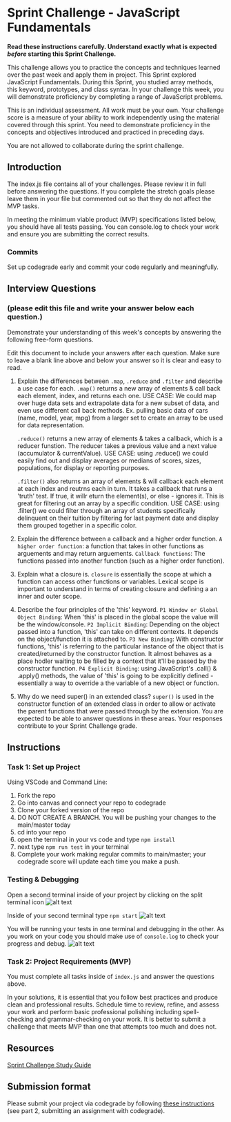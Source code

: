 # Sprint Challenge - JavaScript Fundamentals

**Read these instructions carefully. Understand exactly what is expected _before_ starting this Sprint Challenge.**

This challenge allows you to practice the concepts and techniques learned over the past week and apply them in project. This Sprint explored JavaScript Fundamentals. During this Sprint, you studied array methods, this keyword, prototypes, and class syntax. In your challenge this week, you will demonstrate proficiency by completing a range of JavaScript problems.

This is an individual assessment. All work must be your own. Your challenge score is a measure of your ability to work independently using the material covered through this sprint. You need to demonstrate proficiency in the concepts and objectives introduced and practiced in preceding days.

You are not allowed to collaborate during the sprint challenge. 

## Introduction

The index.js file contains all of your challenges. Please review it in full before answering the questions. If you complete the stretch goals please leave them in your file but commented out so that they do not affect the MVP tasks. 

In meeting the minimum viable product (MVP) specifications listed below, you should have all tests passing. You can console.log to check your work and ensure you are submitting the correct results. 

### Commits

Set up codegrade early and commit your code regularly and meaningfully. 

## Interview Questions
### (please edit this file and write your answer below each question.)
Demonstrate your understanding of this week's concepts by answering the following free-form questions.

Edit this document to include your answers after each question. Make sure to leave a blank line above and below your answer so it is clear and easy to read.

1. Explain the differences between `.map`, `.reduce` and `.filter` and describe a use case for each. 
    `.map()` returns a new array of elements & call back each element, index, and returns each one. 
    USE CASE: We could map over huge data sets and extrapolate data for a new subset of data, and even use different call back methods. Ex. pulling basic data of cars (name, model, year, mpg) from a larger set to create an array to be used for data representation.

    `.reduce()` returns a new array of elements & takes a callback, which is a reducer funstion. The reducer takes a previous value and a next value (accumulator & currentValue).
    USE CASE: using .reduce() we could easily find out and display averages or medians of scores, sizes, populations, for display or reporting purposes. 

    `.filter()` also returns an array of elements & will callback each element at each index and reutrns each in turn. It takes a callback that runs a 'truth' test. If true, it willr eturn the element(s), or else - ignores it. This is great for filtering out an array by a specific condition.
    USE CASE: using .filter() we could filter through an array of students specifically delinquent on their tuition by filtering for last payment date and display them grouped together in a specific color. 

2. Explain the difference between a callback and a higher order function.
    `A higher order function`: a function that takes in other functions as arguements and may return arguements.
    `Callback functions`: The functions passed into another function (such as a higher order function).


3. Explain what a closure is.
    `closure` is essentially the scope at which a function can access other functions or variables. Lexical scope is important to understand in terms of creating closure and defining a an inner and outer scope.

4. Describe the four principles of the 'this' keyword.
    `P1 Window or Global Object Binding`: When 'this' is placed in the global scope the value will be the window/console.
    `P2 Implicit Binding`: Depending on the object passed into a function, 'this' can take on different contexts. It depends on the object/function it is attached to.
    `P3 New Binding`: With constructor functions, 'this' is referring to the particular instance of the object that is created/returned by the constructor function. It almost behaves as a place hodler waiting to be filled by a context that it'll be passed by the constructor function.
    `P4 Explicit Binding`: using JavaScript's .call() & .apply() methods, the value of 'this' is going to be explicitly defined - essentially a way to override a the variable of a new object or function.

5. Why do we need super() in an extended class?
    `super()` is used in the constructor function of an extended class in order to allow or activate the parent functions that were passed through by the extension.
You are expected to be able to answer questions in these areas. Your responses contribute to your Sprint Challenge grade. 

## Instructions

### Task 1: Set up Project

Using VSCode and Command Line:


1. Fork the repo
2. Go into canvas and connect your repo to codegrade
3. Clone your forked version of the repo
4. DO NOT CREATE A BRANCH. You will be pushing your changes to the main/master today
5. cd into your repo
6. open the terminal in your vs code and type `npm install`
7. next type `npm run test` in your terminal
8. Complete your work making regular commits to main/master; your codegrade score will update each time you make a push.


### Testing & Debugging

Open a second terminal inside of your project by clicking on the split terminal icon
![alt text](assets/split_terminal.png "Split Terminal")

Inside of your second terminal type `npm start` 
![alt text](assets/npm_start.png "type npm start")

You will be running your tests in one terminal and debugging in the other. As you work on your code you should make use of `console.log` to check your progress and debug.
![alt text](assets/tests_debug_terminal_final.png "your terminal should look like this")

### Task 2: Project Requirements (MVP)

You must complete all tasks inside of `index.js` and answer the questions above.

In your solutions, it is essential that you follow best practices and produce clean and professional results. Schedule time to review, refine, and assess your work and perform basic professional polishing including spell-checking and grammar-checking on your work. It is better to submit a challenge that meets MVP than one that attempts too much and does not.

## Resources
 
 [Sprint Challenge Study Guide](https://www.notion.so/bloomtech/Unit-1-Sprint-3-Study-Guide-033a9a00659a4ef98c12eb97e49a6110)

## Submission format

Please submit your project via codegrade by following [these instructions](https://bloomtech.notion.site/bloomtech/BloomTech-Git-Flow-Step-by-step-269f68ae3bf64eb689a8328715a179f9) (see part 2, submitting an assignment with codegrade).
